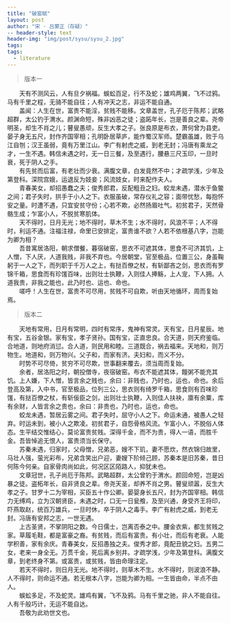 ```yaml
---
title: "破窑赋"
layout: post
author: "宋 · 吕蒙正（存疑）"
-- header-style: text
header-img: "img/post/sysu/sysu_2.jpg" 
tags:
tags:
  - literature
--- 
```



> 版本一  

&emsp;&emsp;天有不测风云，人有旦夕祸福。蜈蚣百足，行不及蛇；雄鸡两翼，飞不过鸦。马有千里之程，无骑不能自往；人有冲天之志，非运不能自通。       
&emsp;&emsp;盖闻：人生在世，富贵不能淫，贫贱不能移。文章盖世，孔子厄于陈邦；武略超群，太公钓于渭水。颜渊命短，殊非凶恶之徒；盗跖年长，岂是善良之辈。尧帝明圣，却生不肖之儿；瞽叟愚顽，反生大孝之子。张良原是布衣，萧何曾为县吏。晏子身无五尺，封作齐国宰相；孔明卧居草庐，能作蜀汉军师。楚霸虽雄，败于乌江自刎；汉王虽弱，竟有万里江山。李广有射虎之威，到老无封；冯唐有乘龙之才，一生不遇。韩信未遇之时，无一日三餐，及至遇行，腰悬三尺玉印，一旦时衰，死于阴人之手。     
&emsp;&emsp;有先贫而后富，有老壮而少衰。满腹文章，白发竟然不中；才疏学浅，少年及第登科。深院宫娥，运退反为妓妾；风流妓女，时来配作夫人。       
&emsp;&emsp;青春美女，却招愚蠢之夫；俊秀郎君，反配粗丑之妇。蛟龙未遇，潜水于鱼鳖之间；君子失时，拱手于小人之下。衣服虽破，常存仪礼之容；面带忧愁，每抱怀安之量。时遭不遇，只宜安贫守份；心若不欺，必然扬眉吐气。初贫君子，天然骨骼生成；乍富小人，不脱贫寒肌体。     
&emsp;&emsp;天不得时，日月无光；地不得时，草木不生；水不得时，风浪不平；人不得时，利运不通。注福注禄，命里已安排定，富贵谁不欲？人若不依根基八字，岂能为卿为相？     
&emsp;&emsp;吾昔寓居洛阳，朝求僧餐，暮宿破窑，思衣不可遮其体，思食不可济其饥，上人憎，下人厌，人道我贱，非我不弃也。今居朝堂，官至极品，位置三公，身虽鞠躬于一人之下，而列职于千万人之上，有挞百僚之杖，有斩鄙吝之剑，思衣而有罗锦千箱，思食而有珍馐百味，出则壮士执鞭，入则佳人捧觞，上人宠，下人拥。人道我贵，非我之能也，此乃时也、运也、命也。     
&emsp;&emsp;嗟呼！人生在世，富贵不可尽用，贫贱不可自欺，听由天地循环，周而复始焉。


> 版本二  

&emsp;&emsp;天地有常用，日月有常明，四时有常序，鬼神有常灵。天有宝，日月星辰。地有宝，五谷金银。家有宝，孝子贤孙。国有宝，正直忠良。合天道，则天府鉴临。合地道，则地府消愆。合人道，则民用和睦。三道既合，祸去福来。天地和，则万物生。地道和，则万物兴。父子和，而家有济。夫妇和，而义不分。     
&emsp;&emsp;时势不可尽倚，贫穷不可尽欺，世事翻来覆去，须当周而复始。     
&emsp;&emsp;余者，居洛阳之时，朝投僧寺，夜宿破窑。布衣不能遮其体，饘粥不能充其饥。上人嫌，下人憎，皆言余之贱也，余曰：非贱也，乃时也，运也，命也。余后登高及第，入中书，官至极品，位列三公，思衣则有绮罗千箱，思食则有百味珍馐，有挞百僚之杖，有斩佞臣之剑，出则壮士执鞭，入则佳人扶袂，廪有余粟，库有余财，人皆言余之贵也，余曰：非贵也，乃时也，运也，命也。     
&emsp;&emsp;蛟龙未遇，暂居云雾之间。君子失时，屈守小人之下。命运未通，被愚人之轻弃。时运未到，被小人之欺凌。初贫君子，自怨骨格风流。乍富小人，不脱俗人体态。生平结交惟结心，莫论富贵贫贱。深得千金，而不为贵，得人一语，而胜千金。吾皆悼追无恨人，富贵须当长保守。     
&emsp;&emsp;苏秦未遇，归家时，父母憎，兄弟恶，嫂不下玑，妻不愿炊，然衣锦归故里，马壮人强，萤光彩布，兄弟含笑出户迎，妻嫂下阶倾己顾，苏秦本是旧苏秦，昔日何陈今何亲。自家骨肉尚如此，何况区区陌路人，抑犹未也。     
&emsp;&emsp;文章冠世，孔子尚厄于陈邦。武略超群，太公曾钓于渭水。颜回命短，岂是凶暴之徒。盗柘年长，自非贤良之辈。帝尧天圣，却养不肖之男。瞽叟顽嚣，反生大孝之子。甘罗十二为宰相，买臣五十作公卿。晏婴身长五尺，封为齐国宰相。韩信力无缚鸡，立为汉朝贤臣，未遇之时，口无一日瓮飧，及至兴通，身受齐王将印，吓燕取赵，统百万雄兵，一旦时休，卒于阴人之毒手。李广有射虎之威，到老无封。冯唐有安邦之志，一世无遇。     
&emsp;&emsp;上古圣贤，不掌阴阳之数。今日儒士，岂离否泰之中。腰金衣紫，都生贫贱之家。草履毛鞋，都是富豪之裔。有贫贱，而后有富贵。有小壮，而后有老衰。人能学积善，家有余庆。青春美女，反招愚独之夫。俊秀才郎，竟配丑貌之妇。五男二女，老来一身全无。万贯千金，死后离乡别井。才疏学浅，少年及第登科。满腹文章，到老终身不第。或富贵，或贫贱，皆由命理注定。     
&emsp;&emsp;若天不得时，则日月无光。地不得时，则草木不生。水不得时，则波浪不静。人不得时，则命运不通。若无根本八字，岂能为卿为相。一生皆由命，半点不由人。     
&emsp;&emsp;蜈蚣多足，不及蛇灵。雄鸡有翼，飞不及鸦。马有千里之驰，非人不能自往。人有千般巧计，无运不能自达。     
&emsp;&emsp;吾敬为此劝世文也。     
